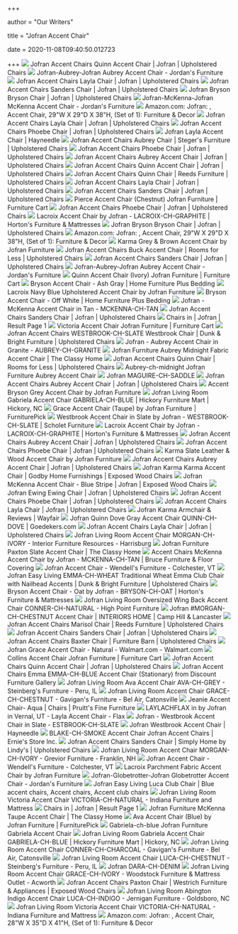 +++
        
author = "Our Writers"
        
title = "Jofran Accent Chair"
        
date = 2020-11-08T09:40:50.012723
        
+++
[ ![](https://imageresizer.furnituredealer.net/img/remote/images.furnituredealer.net/img/products%2Fjofran%2Fcolor%2Fjofran%20accent%20chairs_quinn-ch-dove-b10.jpg?width=878&height=600&scale=both&trim.threshold=80)](https://imageresizer.furnituredealer.net/img/remote/images.furnituredealer.net/img/products%2Fjofran%2Fcolor%2Fjofran%20accent%20chairs_quinn-ch-dove-b10.jpg?width=878&height=600&scale=both&trim.threshold=80) Jofran Accent Chairs Quinn Accent Chair | Jofran | Upholstered Chairs
[ ![](https://s7d5.scene7.com/is/image/Jordans/JA0465000_00?wid=378&hei=375)](https://s7d5.scene7.com/is/image/Jordans/JA0465000_00?wid=378&hei=375) Jofran-Aubrey-Jofran Aubrey Accent Chair - Jordan's Furniture
[ ![](https://imageresizer.furnituredealer.net/img/remote/images.furnituredealer.net/img/products%2Fjofran%2Fcolor%2Fjofran%20accent%20chairs_layla-ch-flax-b1.jpg?width=878&height=600&scale=both&trim.threshold=80)](https://imageresizer.furnituredealer.net/img/remote/images.furnituredealer.net/img/products%2Fjofran%2Fcolor%2Fjofran%20accent%20chairs_layla-ch-flax-b1.jpg?width=878&height=600&scale=both&trim.threshold=80) Jofran Accent Chairs Layla Chair | Jofran | Upholstered Chairs
[ ![](https://imageresizer.furnituredealer.net/img/remote/images.furnituredealer.net/img/products%2Fjofran%2Fcolor%2Fjofran%20accent%20chairs_sanders-ch-taupe-b1.jpg?width=878&height=600&scale=both&trim.threshold=80)](https://imageresizer.furnituredealer.net/img/remote/images.furnituredealer.net/img/products%2Fjofran%2Fcolor%2Fjofran%20accent%20chairs_sanders-ch-taupe-b1.jpg?width=878&height=600&scale=both&trim.threshold=80) Jofran Accent Chairs Sanders Chair | Jofran | Upholstered Chairs
[ ![](https://imageresizer.furnituredealer.net/img/remote/images.furnituredealer.net/img/products%2Fjofran%2Fcolor%2Fjofran%20accent%20chairs_bryson-ch-ash-b1.jpg?width=878&height=600&scale=both&trim.threshold=80)](https://imageresizer.furnituredealer.net/img/remote/images.furnituredealer.net/img/products%2Fjofran%2Fcolor%2Fjofran%20accent%20chairs_bryson-ch-ash-b1.jpg?width=878&height=600&scale=both&trim.threshold=80) Jofran Bryson Bryson Chair | Jofran | Upholstered Chairs
[ ![](https://s7d5.scene7.com/is/image/Jordans/JA0185000_00?wid=378&hei=375)](https://s7d5.scene7.com/is/image/Jordans/JA0185000_00?wid=378&hei=375) Jofran-McKenna-Jofran McKenna Accent Chair - Jordan's Furniture
[ ![](https://images-na.ssl-images-amazon.com/images/I/81p9fvH5uvL._AC_SY550_.jpg)](https://images-na.ssl-images-amazon.com/images/I/81p9fvH5uvL._AC_SY550_.jpg) Amazon.com: Jofran: , Accent Chair, 29"W X 29"D X 38"H, (Set of 1):  Furniture & Decor
[ ![](https://imageresizer.furnituredealer.net/img/remote/images.furnituredealer.net/img/products%2Fjofran%2Fcolor%2Fjofran%20accent%20chairs_layla-ch-mocha-b1.jpg?width=878&height=600&scale=both&trim.threshold=80)](https://imageresizer.furnituredealer.net/img/remote/images.furnituredealer.net/img/products%2Fjofran%2Fcolor%2Fjofran%20accent%20chairs_layla-ch-mocha-b1.jpg?width=878&height=600&scale=both&trim.threshold=80) Jofran Accent Chairs Layla Chair | Jofran | Upholstered Chairs
[ ![](https://images.furnituredealer.net/img/products%2Fjofran%2Fcolor%2Fjofran%20accent%20chairs_phoebe-ch-cream-b1.jpg)](https://images.furnituredealer.net/img/products%2Fjofran%2Fcolor%2Fjofran%20accent%20chairs_phoebe-ch-cream-b1.jpg) Jofran Accent Chairs Phoebe Chair | Jofran | Upholstered Chairs
[ ![](https://content.haycdn.com/mgen/master:JSI1754.jpg)](https://content.haycdn.com/mgen/master:JSI1754.jpg) Jofran Layla Accent Chair | Hayneedle
[ ![](https://imageresizer.furnituredealer.net/img/remote/images.furnituredealer.net/img/products%2Fjofran%2Fcolor%2Fjofran%20accent%20chairs_aubrey-ch-midnight-b1.jpg?width=878&height=600&scale=both&trim.threshold=80)](https://imageresizer.furnituredealer.net/img/remote/images.furnituredealer.net/img/products%2Fjofran%2Fcolor%2Fjofran%20accent%20chairs_aubrey-ch-midnight-b1.jpg?width=878&height=600&scale=both&trim.threshold=80) Jofran Accent Chairs Aubrey Chair | Steger's Furniture | Upholstered Chairs
[ ![](https://imageresizer.furnituredealer.net/img/remote/images.furnituredealer.net/img/products%2Fjofran%2Fcolor%2Fjofran%20accent%20chairs_phoebe-ch-cream-b1.jpg?width=878&height=600&scale=both&trim.threshold=80)](https://imageresizer.furnituredealer.net/img/remote/images.furnituredealer.net/img/products%2Fjofran%2Fcolor%2Fjofran%20accent%20chairs_phoebe-ch-cream-b1.jpg?width=878&height=600&scale=both&trim.threshold=80) Jofran Accent Chairs Phoebe Chair | Jofran | Upholstered Chairs
[ ![](https://imageresizer.furnituredealer.net/img/remote/images.furnituredealer.net/img/products%2Fjofran%2Fcolor%2Fjofran%20accent%20chairs_aubrey-ch-marine-b1.jpg?width=878&height=600&scale=both&trim.threshold=80)](https://imageresizer.furnituredealer.net/img/remote/images.furnituredealer.net/img/products%2Fjofran%2Fcolor%2Fjofran%20accent%20chairs_aubrey-ch-marine-b1.jpg?width=878&height=600&scale=both&trim.threshold=80) Jofran Accent Chairs Aubrey Accent Chair | Jofran | Upholstered Chairs
[ ![](https://imageresizer.furnituredealer.net/img/remote/images.furnituredealer.net/img/products%2Fjofran%2Fcolor%2Fjofran%20accent%20chairs_quinn-ch-dove-b6.jpg?width=878&height=600&scale=both&trim.threshold=80)](https://imageresizer.furnituredealer.net/img/remote/images.furnituredealer.net/img/products%2Fjofran%2Fcolor%2Fjofran%20accent%20chairs_quinn-ch-dove-b6.jpg?width=878&height=600&scale=both&trim.threshold=80) Jofran Accent Chairs Quinn Accent Chair | Jofran | Upholstered Chairs
[ ![](https://imageresizer.furnituredealer.net/img/remote/images.furnituredealer.net/img/products%2Fjofran%2Fcolor%2Fjofran%20accent%20chairs_quinn-ch-dove-b4.jpg?width=1024&height=768&scale=both&trim.threshold=50&trim.percentpadding=10)](https://imageresizer.furnituredealer.net/img/remote/images.furnituredealer.net/img/products%2Fjofran%2Fcolor%2Fjofran%20accent%20chairs_quinn-ch-dove-b4.jpg?width=1024&height=768&scale=both&trim.threshold=50&trim.percentpadding=10) Jofran Accent Chairs Quinn Chair | Reeds Furniture | Upholstered Chairs
[ ![](https://imageresizer.furnituredealer.net/img/remote/images.furnituredealer.net/img/products%2Fjofran%2Fcolor%2Fjofran%20accent%20chairs_layla-ch-mocha-b3.jpg?width=878&height=600&scale=both&trim.threshold=80)](https://imageresizer.furnituredealer.net/img/remote/images.furnituredealer.net/img/products%2Fjofran%2Fcolor%2Fjofran%20accent%20chairs_layla-ch-mocha-b3.jpg?width=878&height=600&scale=both&trim.threshold=80) Jofran Accent Chairs Layla Chair | Jofran | Upholstered Chairs
[ ![](https://imageresizer.furnituredealer.net/img/remote/images.furnituredealer.net/img/products%2Fjofran%2Fcolor%2Fjofran%20accent%20chairs_sanders-ch-taupe-b2.jpg?width=878&height=600&scale=both&trim.threshold=80)](https://imageresizer.furnituredealer.net/img/remote/images.furnituredealer.net/img/products%2Fjofran%2Fcolor%2Fjofran%20accent%20chairs_sanders-ch-taupe-b2.jpg?width=878&height=600&scale=both&trim.threshold=80) Jofran Accent Chairs Sanders Chair | Jofran | Upholstered Chairs
[ ![](https://smhttp-ssl-77687.nexcesscdn.net/media/catalog/product/cache/1/image/650x650/9df78eab33525d08d6e5fb8d27136e95/P/i/Pierce-CH-Chestnut-accent-chair-1.jpg)](https://smhttp-ssl-77687.nexcesscdn.net/media/catalog/product/cache/1/image/650x650/9df78eab33525d08d6e5fb8d27136e95/P/i/Pierce-CH-Chestnut-accent-chair-1.jpg) Pierce Accent Chair (Chestnut) Jofran Furniture | Furniture Cart
[ ![](https://imageresizer.furnituredealer.net/img/remote/images.furnituredealer.net/img/products%2Fjofran%2Fcolor%2Fjofran%20accent%20chairs_phoebe-ch-cream-b2.jpg?width=878&height=600&scale=both&trim.threshold=80)](https://imageresizer.furnituredealer.net/img/remote/images.furnituredealer.net/img/products%2Fjofran%2Fcolor%2Fjofran%20accent%20chairs_phoebe-ch-cream-b2.jpg?width=878&height=600&scale=both&trim.threshold=80) Jofran Accent Chairs Phoebe Chair | Jofran | Upholstered Chairs
[ ![](https://cdn.knorrweb.com/jofran/1757b6c305fc9ba4a5b44babb7a1118b.jpg)](https://cdn.knorrweb.com/jofran/1757b6c305fc9ba4a5b44babb7a1118b.jpg) Lacroix Accent Chair by Jofran - LACROIX-CH-GRAPHITE | Horton's Furniture &  Mattresses
[ ![](https://imageresizer.furnituredealer.net/img/remote/images.furnituredealer.net/img/products%2Fjofran%2Fcolor%2Fjofran%20accent%20chairs_bryson-ch-ash-b3.jpg?width=878&height=600&scale=both&trim.threshold=80)](https://imageresizer.furnituredealer.net/img/remote/images.furnituredealer.net/img/products%2Fjofran%2Fcolor%2Fjofran%20accent%20chairs_bryson-ch-ash-b3.jpg?width=878&height=600&scale=both&trim.threshold=80) Jofran Bryson Bryson Chair | Jofran | Upholstered Chairs
[ ![](https://images-na.ssl-images-amazon.com/images/I/91Ea3EtK8uL._AC_SY450_.jpg)](https://images-na.ssl-images-amazon.com/images/I/91Ea3EtK8uL._AC_SY450_.jpg) Amazon.com: Jofran: , Accent Chair, 29"W X 29"D X 38"H, (Set of 1):  Furniture & Decor
[ ![](http://www.functionalfurniturenyc.com/common/images/products/large/JFR-KARMA-CH-BOURBON.jpg)](http://www.functionalfurniturenyc.com/common/images/products/large/JFR-KARMA-CH-BOURBON.jpg) Karma Grey & Brown Accent Chair by Jofran Furniture
[ ![](https://images.furnituredealer.net/img/products%2Fjofran%2Fcolor%2Fjofran%20accent%20chairs_buck-ch-chestnut-b1.jpg)](https://images.furnituredealer.net/img/products%2Fjofran%2Fcolor%2Fjofran%20accent%20chairs_buck-ch-chestnut-b1.jpg) Jofran Accent Chairs Buck Accent Chair | Rooms for Less | Upholstered Chairs
[ ![](https://imageresizer.furnituredealer.net/img/remote/images.furnituredealer.net/img/products%2Fjofran%2Fcolor%2Fjofran%20accent%20chairs_sanders-ch-taupe-b3.jpg?width=878&height=600&scale=both&trim.threshold=80)](https://imageresizer.furnituredealer.net/img/remote/images.furnituredealer.net/img/products%2Fjofran%2Fcolor%2Fjofran%20accent%20chairs_sanders-ch-taupe-b3.jpg?width=878&height=600&scale=both&trim.threshold=80) Jofran Accent Chairs Sanders Chair | Jofran | Upholstered Chairs
[ ![](https://s7d5.scene7.com/is/image/Jordans/JA0365000_00?wid=378&hei=375)](https://s7d5.scene7.com/is/image/Jordans/JA0365000_00?wid=378&hei=375) Jofran-Aubrey-Jofran Aubrey Accent Chair - Jordan's Furniture
[ ![](https://smhttp-ssl-77687.nexcesscdn.net/media/catalog/product/cache/1/image/650x650/9df78eab33525d08d6e5fb8d27136e95/Q/u/Quinn-CH-Ivory-accent-chair-1.jpg)](https://smhttp-ssl-77687.nexcesscdn.net/media/catalog/product/cache/1/image/650x650/9df78eab33525d08d6e5fb8d27136e95/Q/u/Quinn-CH-Ivory-accent-chair-1.jpg) Quinn Accent Chair (Ivory) Jofran Furniture | Furniture Cart
[ ![](https://homefurn.com/images/thumbs/0029446_bryson-accent-chair-ash-gray_850.jpeg)](https://homefurn.com/images/thumbs/0029446_bryson-accent-chair-ash-gray_850.jpeg) Bryson Accent Chair - Ash Gray | Home Furniture Plus Bedding
[ ![](https://futonland.com/common/images/products/large/JFR-LACROIX-NAVY-CH.jpg)](https://futonland.com/common/images/products/large/JFR-LACROIX-NAVY-CH.jpg) Lacroix Navy Blue Upholstered Accent Chair by Jofran Furniture
[ ![](https://homefurn.com/images/thumbs/0029447_bryson-accent-chair-off-white_850.jpeg)](https://homefurn.com/images/thumbs/0029447_bryson-accent-chair-off-white_850.jpeg) Bryson Accent Chair - Off White | Home Furniture Plus Bedding
[ ![](https://s.yimg.com/aah/yhst-130038008324021/jofran-mckenna-accent-chair-in-tan-mckenna-ch-tan-6.jpg)](https://s.yimg.com/aah/yhst-130038008324021/jofran-mckenna-accent-chair-in-tan-mckenna-ch-tan-6.jpg) Jofran - McKenna Accent Chair in Tan - MCKENNA-CH-TAN
[ ![](https://images.furnituredealer.net/img/products%2Fjofran%2Fcolor%2Fjofran%20accent%20chairs_quinn-ch-dove-m4.jpg)](https://images.furnituredealer.net/img/products%2Fjofran%2Fcolor%2Fjofran%20accent%20chairs_quinn-ch-dove-m4.jpg) Jofran Accent Chairs Sanders Chair | Jofran | Upholstered Chairs
[ ![](https://imageresizer.furnituredealer.net/img/remote/images.furnituredealer.net/img/products%2Fjofran%2Fcolor%2Fjofran%20accent%20chairs_baxter-ch-puppy-m3.jpg?scale=both&width=450&height=450)](https://imageresizer.furnituredealer.net/img/remote/images.furnituredealer.net/img/products%2Fjofran%2Fcolor%2Fjofran%20accent%20chairs_baxter-ch-puppy-m3.jpg?scale=both&width=450&height=450) Chairs in | Jofran | Result Page 1
[ ![](https://smhttp-ssl-77687.nexcesscdn.net/media/catalog/product/cache/1/image/650x650/9df78eab33525d08d6e5fb8d27136e95/V/I/VICTORIA-CH-NATURAL-accent-chair-1.jpg)](https://smhttp-ssl-77687.nexcesscdn.net/media/catalog/product/cache/1/image/650x650/9df78eab33525d08d6e5fb8d27136e95/V/I/VICTORIA-CH-NATURAL-accent-chair-1.jpg) Victoria Accent Chair Jofran Furniture | Furniture Cart
[ ![](https://images.furnituredealer.net/img/products%2Fjofran%2Fcolor%2Fjofran%20accent%20chairs_westbrook-ch-slate-b1.jpg)](https://images.furnituredealer.net/img/products%2Fjofran%2Fcolor%2Fjofran%20accent%20chairs_westbrook-ch-slate-b1.jpg) Jofran Accent Chairs WESTBROOK-CH-SLATE Westbrook Chair | Dunk & Bright  Furniture | Upholstered Chairs
[ ![](https://s.yimg.com/aah/yhst-130038008324021/jofran-aubrey-accent-chair-in-granite-aubrey-ch-granite-6.jpg)](https://s.yimg.com/aah/yhst-130038008324021/jofran-aubrey-accent-chair-in-granite-aubrey-ch-granite-6.jpg) Jofran - Aubrey Accent Chair in Granite - AUBREY-CH-GRANITE
[ ![](https://cdn.theclassyhome.com/600x600/JFN-AUBREY-CH-MIDNIGHT-Front.jpg)](https://cdn.theclassyhome.com/600x600/JFN-AUBREY-CH-MIDNIGHT-Front.jpg) Jofran Furniture Aubrey Midnight Fabric Accent Chair | The Classy Home
[ ![](https://imageresizer.furnituredealer.net/img/remote/images.furnituredealer.net/img/products%2Fjofran%2Fcolor%2Fjofran%20accent%20chairs_quinn-ch-dove-b3.jpg?width=878&height=600&scale=both&trim.threshold=80)](https://imageresizer.furnituredealer.net/img/remote/images.furnituredealer.net/img/products%2Fjofran%2Fcolor%2Fjofran%20accent%20chairs_quinn-ch-dove-b3.jpg?width=878&height=600&scale=both&trim.threshold=80) Jofran Accent Chairs Quinn Chair | Rooms for Less | Upholstered Chairs
[ ![](https://static.homelivingfurniture.com/data/vendors/370/items/266739/big/Aubrey-ch-midnight.a.jpg)](https://static.homelivingfurniture.com/data/vendors/370/items/266739/big/Aubrey-ch-midnight.a.jpg) Aubrey-ch-midnight Jofran Furniture Aubrey Accent Chair
[ ![](https://images2.imgix.net/p4dbimg/892/images/maguire-ch-saddle%20front.jpg?fit=fill&trim=color&trimcolor=FFFFFF&trimtol=5&bg=FFFFFF&w=768&h=576&fm=pjpg&auto=format)](https://images2.imgix.net/p4dbimg/892/images/maguire-ch-saddle%20front.jpg?fit=fill&trim=color&trimcolor=FFFFFF&trimtol=5&bg=FFFFFF&w=768&h=576&fm=pjpg&auto=format) Jofran MAGUIRE-CH-SADDLE
[ ![](https://imageresizer.furnituredealer.net/img/remote/images.furnituredealer.net/img/products%2Fjofran%2Fcolor%2Fjofran%20accent%20chairs_aubrey-ch-marine-b2.jpg?width=878&height=600&scale=both&trim.threshold=80)](https://imageresizer.furnituredealer.net/img/remote/images.furnituredealer.net/img/products%2Fjofran%2Fcolor%2Fjofran%20accent%20chairs_aubrey-ch-marine-b2.jpg?width=878&height=600&scale=both&trim.threshold=80) Jofran Accent Chairs Aubrey Accent Chair | Jofran | Upholstered Chairs
[ ![](http://www.functionalfurniturenyc.com/common/images/products/large/JFR-BRYSON-CH-ASH-1.jpg)](http://www.functionalfurniturenyc.com/common/images/products/large/JFR-BRYSON-CH-ASH-1.jpg) Accent Bryson Grey Accent Chair by Jofran Furniture
[ ![](https://images2.imgix.net/p4dbimg/892/images/gabriela-ch-blue%20front.jpg?trim=color&trimcolor=FFFFFF&trimtol=5&w=1024&h=768&fm=pjpg&auto=format)](https://images2.imgix.net/p4dbimg/892/images/gabriela-ch-blue%20front.jpg?trim=color&trimcolor=FFFFFF&trimtol=5&w=1024&h=768&fm=pjpg&auto=format) Jofran Living Room Gabriela Accent Chair GABRIELA-CH-BLUE | Hickory  Furniture Mart | Hickory, NC
[ ![](https://smhttp-ssl-18667.nexcesscdn.net/media/catalog/product/cache/1/image/650x650/9df78eab33525d08d6e5fb8d27136e95/G/r/Grace-CH-Taupe-accent-chair-1.jpg)](https://smhttp-ssl-18667.nexcesscdn.net/media/catalog/product/cache/1/image/650x650/9df78eab33525d08d6e5fb8d27136e95/G/r/Grace-CH-Taupe-accent-chair-1.jpg) Grace Accent Chair (Taupe) by Jofran Furniture | FurniturePick
[ ![](https://cdn.knorrweb.com/jofran/800x800/41e9dd0f2a8c17d69380a70c74918176.jpg)](https://cdn.knorrweb.com/jofran/800x800/41e9dd0f2a8c17d69380a70c74918176.jpg) Westbrook Accent Chair in Slate by Jofran - WESTBROOK-CH-SLATE | Scholet  Furniture
[ ![](https://cdn.knorrweb.com/jofran/0a3433a51e657d988611a53e8583c140.jpg)](https://cdn.knorrweb.com/jofran/0a3433a51e657d988611a53e8583c140.jpg) Lacroix Accent Chair by Jofran - LACROIX-CH-GRAPHITE | Horton's Furniture &  Mattresses
[ ![](https://imageresizer.furnituredealer.net/img/remote/images.furnituredealer.net/img/products%2Fjofran%2Fcolor%2Fjofran%20accent%20chairs_aubrey-ch-marine-b4.jpg?width=878&height=600&scale=both&trim.threshold=80)](https://imageresizer.furnituredealer.net/img/remote/images.furnituredealer.net/img/products%2Fjofran%2Fcolor%2Fjofran%20accent%20chairs_aubrey-ch-marine-b4.jpg?width=878&height=600&scale=both&trim.threshold=80) Jofran Accent Chairs Aubrey Accent Chair | Jofran | Upholstered Chairs
[ ![](https://imageresizer.furnituredealer.net/img/remote/images.furnituredealer.net/img/products%2Fjofran%2Fcolor%2Fjofran%20accent%20chairs_phoebe-ch-cream-b4.jpg?width=878&height=600&scale=both&trim.threshold=80)](https://imageresizer.furnituredealer.net/img/remote/images.furnituredealer.net/img/products%2Fjofran%2Fcolor%2Fjofran%20accent%20chairs_phoebe-ch-cream-b4.jpg?width=878&height=600&scale=both&trim.threshold=80) Jofran Accent Chairs Phoebe Chair | Jofran | Upholstered Chairs
[ ![](https://futonland.com/common/images/products/large/JFR-KARMA-CH-SLATE.jpg)](https://futonland.com/common/images/products/large/JFR-KARMA-CH-SLATE.jpg) Karma Slate Leather & Wood Accent Chair by Jofran Furniture
[ ![](https://imageresizer.furnituredealer.net/img/remote/images.furnituredealer.net/img/products%2Fjofran%2Fcolor%2Fjofran%20accent%20chairs_aubrey-ch-marine-b3.jpg?width=878&height=600&scale=both&trim.threshold=80)](https://imageresizer.furnituredealer.net/img/remote/images.furnituredealer.net/img/products%2Fjofran%2Fcolor%2Fjofran%20accent%20chairs_aubrey-ch-marine-b3.jpg?width=878&height=600&scale=both&trim.threshold=80) Jofran Accent Chairs Aubrey Accent Chair | Jofran | Upholstered Chairs
[ ![](https://imageresizer.furnituredealer.net/img/remote/images.furnituredealer.net/img/products%2Fjofran%2Fcolor%2Fkarma%20ch_karma-ch-slate-b3.jpg?width=1024&height=768&scale=both&trim.threshold=50&trim.percentpadding=10)](https://imageresizer.furnituredealer.net/img/remote/images.furnituredealer.net/img/products%2Fjofran%2Fcolor%2Fkarma%20ch_karma-ch-slate-b3.jpg?width=1024&height=768&scale=both&trim.threshold=50&trim.percentpadding=10) Jofran Karma Karma Accent Chair | Godby Home Furnishings | Exposed Wood  Chairs
[ ![](https://imageresizer.furnituredealer.net/img/remote/images.furnituredealer.net/img/products%2Fjofran%2Fcolor%2Fmckenna--352436507_mckenna-ch-blustripe-b2.jpg?width=878&height=600&scale=both&trim.threshold=80)](https://imageresizer.furnituredealer.net/img/remote/images.furnituredealer.net/img/products%2Fjofran%2Fcolor%2Fmckenna--352436507_mckenna-ch-blustripe-b2.jpg?width=878&height=600&scale=both&trim.threshold=80) Jofran McKenna Accent Chair - Blue Stripe | Jofran | Exposed Wood Chairs
[ ![](https://images.furnituredealer.net/img/products%2Fjofran%2Fcolor%2Fewing_ewing-ch-natural-b1.jpg)](https://images.furnituredealer.net/img/products%2Fjofran%2Fcolor%2Fewing_ewing-ch-natural-b1.jpg) Jofran Ewing Ewing Chair | Jofran | Upholstered Chairs
[ ![](https://imageresizer.furnituredealer.net/img/remote/images.furnituredealer.net/img/products%2Fjofran%2Fcolor%2Fjofran%20accent%20chairs_phoebe-ch-cream-b3.jpg?width=878&height=600&scale=both&trim.threshold=80)](https://imageresizer.furnituredealer.net/img/remote/images.furnituredealer.net/img/products%2Fjofran%2Fcolor%2Fjofran%20accent%20chairs_phoebe-ch-cream-b3.jpg?width=878&height=600&scale=both&trim.threshold=80) Jofran Accent Chairs Phoebe Chair | Jofran | Upholstered Chairs
[ ![](https://images.furnituredealer.net/img/fabrics%2Fjofran%2Flayla-flax-s.jpg)](https://images.furnituredealer.net/img/fabrics%2Fjofran%2Flayla-flax-s.jpg) Jofran Accent Chairs Layla Chair | Jofran | Upholstered Chairs
[ ![](https://secure.img1-fg.wfcdn.com/im/78589089/compr-r85/9896/98964274/karma-armchair.jpg)](https://secure.img1-fg.wfcdn.com/im/78589089/compr-r85/9896/98964274/karma-armchair.jpg) Jofran Karma Armchair & Reviews | Wayfair
[ ![](https://res-5.cloudinary.com/goedeker-staging/image/upload/d_not-avl.jpg/e_trim/c_lpad,dpr_1.0,f_auto,h_560,q_auto,w_700/media/catalog/product/j/o/jofran-quinn-ch-dove_4.jpg)](https://res-5.cloudinary.com/goedeker-staging/image/upload/d_not-avl.jpg/e_trim/c_lpad,dpr_1.0,f_auto,h_560,q_auto,w_700/media/catalog/product/j/o/jofran-quinn-ch-dove_4.jpg) Jofran Quinn Dove Gray Accent Chair QUINN-CH-DOVE | Goedekers.com
[ ![](https://images.furnituredealer.net/img/fabrics%2Fjofran%2Flayla-mocha-s.jpg)](https://images.furnituredealer.net/img/fabrics%2Fjofran%2Flayla-mocha-s.jpg) Jofran Accent Chairs Layla Chair | Jofran | Upholstered Chairs
[ ![](https://images2.imgix.net/p4dbimg/892/images/morgan-ch-ivory%20front.jpg?fit=fill&trim=color&trimcolor=FFFFFF&trimtol=5&bg=FFFFFF&w=768&h=576&fm=pjpg&auto=format)](https://images2.imgix.net/p4dbimg/892/images/morgan-ch-ivory%20front.jpg?fit=fill&trim=color&trimcolor=FFFFFF&trimtol=5&bg=FFFFFF&w=768&h=576&fm=pjpg&auto=format) Jofran Living Room Accent Chair MORGAN-CH-IVORY - Interior Furniture  Resources - Harrisburg
[ ![](https://cdn.theclassyhome.com/600x600/JFN-PAXTON-CH-SLATE-Front.jpg)](https://cdn.theclassyhome.com/600x600/JFN-PAXTON-CH-SLATE-Front.jpg) Jofran Furniture Paxton Slate Accent Chair | The Classy Home
[ ![](https://cdn.knorrweb.com/jofran/800x800/e7edf2ccaafb6b179f2ba54f77666928.jpg)](https://cdn.knorrweb.com/jofran/800x800/e7edf2ccaafb6b179f2ba54f77666928.jpg) Accent Chairs McKenna Accent Chair by Jofran - MCKENNA-CH-TAN | Bruce  Furniture & Floor Covering
[ ![](https://images2.imgix.net/p4dbimg/892/images/maguire-ch-dksienna%20front.jpg?fit=fill&trim=color&trimcolor=FFFFFF&trimtol=5&bg=FFFFFF&w=768&h=576&fm=pjpg&auto=format)](https://images2.imgix.net/p4dbimg/892/images/maguire-ch-dksienna%20front.jpg?fit=fill&trim=color&trimcolor=FFFFFF&trimtol=5&bg=FFFFFF&w=768&h=576&fm=pjpg&auto=format) Jofran Accent Chair - Wendell's Furniture - Colchester, VT
[ ![](https://images.furnituredealer.net/img/products%2Fjofran%2Fcolor%2Fjofran%20accent%20chairs_emma-ch-wheat-b0.jpg)](https://images.furnituredealer.net/img/products%2Fjofran%2Fcolor%2Fjofran%20accent%20chairs_emma-ch-wheat-b0.jpg) Jofran Easy Living EMMA-CH-WHEAT Traditional Wheat Emma Club Chair with  Nailhead Accents | Dunk & Bright Furniture | Upholstered Chairs
[ ![](https://cdn.knorrweb.com/jofran/793f391e3aa959b961209e0242b267f1.jpg)](https://cdn.knorrweb.com/jofran/793f391e3aa959b961209e0242b267f1.jpg) Bryson Accent Chair - Oat by Jofran - BRYSON-CH-OAT | Horton's Furniture &  Mattresses
[ ![](https://images2.imgix.net/p4dbimg/892/images/conner-ch-natural%20silo.jpg?trim=color&trimcolor=FFFFFF&trimtol=5&w=1024&h=768&fm=pjpg&auto=format)](https://images2.imgix.net/p4dbimg/892/images/conner-ch-natural%20silo.jpg?trim=color&trimcolor=FFFFFF&trimtol=5&w=1024&h=768&fm=pjpg&auto=format) Jofran Living Room Oversized Wing Back Accent Chair CONNER-CH-NATURAL -  High Point Furniture
[ ![](https://images2.imgix.net/p4dbimg/892/images/morgan-ch-chestnut%20front.jpg?trim=color&trimcolor=FFFFFF&trimtol=5&w=1024&h=768&fm=pjpg&auto=format)](https://images2.imgix.net/p4dbimg/892/images/morgan-ch-chestnut%20front.jpg?trim=color&trimcolor=FFFFFF&trimtol=5&w=1024&h=768&fm=pjpg&auto=format) Jofran #MORGAN-CH-CHESTNUT Accent Chair | INTERIORS HOME | Camp Hill &  Lancaster
[ ![](https://images.furnituredealer.net/img/products%2Fjofran%2Fcolor%2Fjofran%20accent%20chairs_marisol-ch-vblue-b1.jpg)](https://images.furnituredealer.net/img/products%2Fjofran%2Fcolor%2Fjofran%20accent%20chairs_marisol-ch-vblue-b1.jpg) Jofran Accent Chairs Marisol Chair | Reeds Furniture | Upholstered Chairs
[ ![](https://imageresizer.furnituredealer.net/img/remote/images.furnituredealer.net/img/products%2Fjofran%2Fcolor%2Fjofran%20accent%20chairs_sanders-ch-taupe-b5.jpg?width=878&height=600&scale=both&trim.threshold=80)](https://imageresizer.furnituredealer.net/img/remote/images.furnituredealer.net/img/products%2Fjofran%2Fcolor%2Fjofran%20accent%20chairs_sanders-ch-taupe-b5.jpg?width=878&height=600&scale=both&trim.threshold=80) Jofran Accent Chairs Sanders Chair | Jofran | Upholstered Chairs
[ ![](https://imageresizer.furnituredealer.net/img/remote/images.furnituredealer.net/img/products%2Fjofran%2Fcolor%2Fjofran%20accent%20chairs_baxter-ch-puppy-b1.jpg?width=1024&height=768&scale=both&trim.threshold=50&trim.percentpadding=10)](https://imageresizer.furnituredealer.net/img/remote/images.furnituredealer.net/img/products%2Fjofran%2Fcolor%2Fjofran%20accent%20chairs_baxter-ch-puppy-b1.jpg?width=1024&height=768&scale=both&trim.threshold=50&trim.percentpadding=10) Jofran Accent Chairs Baxter Chair | Furniture Barn | Upholstered Chairs
[ ![](https://i5.walmartimages.com/asr/e1f313af-8174-4ad8-ba6b-e29894962cd8_1.39374bd7f21662815f07b60a4222d174.jpeg)](https://i5.walmartimages.com/asr/e1f313af-8174-4ad8-ba6b-e29894962cd8_1.39374bd7f21662815f07b60a4222d174.jpeg) Jofran Grace Accent Chair - Natural - Walmart.com - Walmart.com
[ ![](https://smhttp-ssl-77687.nexcesscdn.net/media/catalog/product/cache/1/image/650x650/9df78eab33525d08d6e5fb8d27136e95/C/o/Collins-CH-Vintage-Accent-Chair-1.jpg)](https://smhttp-ssl-77687.nexcesscdn.net/media/catalog/product/cache/1/image/650x650/9df78eab33525d08d6e5fb8d27136e95/C/o/Collins-CH-Vintage-Accent-Chair-1.jpg) Collins Accent Chair Jofran Furniture | Furniture Cart
[ ![](https://imageresizer.furnituredealer.net/img/remote/images.furnituredealer.net/img/products%2Fjofran%2Fcolor%2Fjofran%20accent%20chairs_quinn-ch-dove-b8.jpg?width=878&height=600&scale=both&trim.threshold=80)](https://imageresizer.furnituredealer.net/img/remote/images.furnituredealer.net/img/products%2Fjofran%2Fcolor%2Fjofran%20accent%20chairs_quinn-ch-dove-b8.jpg?width=878&height=600&scale=both&trim.threshold=80) Jofran Accent Chairs Quinn Accent Chair | Jofran | Upholstered Chairs
[ ![](https://imgres.tailbase.com/rzdimg/prods/800/379551_1.jpg)](https://imgres.tailbase.com/rzdimg/prods/800/379551_1.jpg) Jofran Accent Chairs Emma EMMA-CH-BLUE Accent Chair (Stationary) from  Discount Furniture Gallery
[ ![](https://images2.imgix.net/p4dbimg/892/images/ava-ch-grey%20front.jpg?fit=fill&trim=color&trimcolor=FFFFFF&trimtol=5&bg=FFFFFF&w=768&h=576&fm=pjpg&auto=format)](https://images2.imgix.net/p4dbimg/892/images/ava-ch-grey%20front.jpg?fit=fill&trim=color&trimcolor=FFFFFF&trimtol=5&bg=FFFFFF&w=768&h=576&fm=pjpg&auto=format) Jofran Living Room Ava Accent Chair AVA-CH-GREY - Steinberg's Furniture -  Peru, IL
[ ![](https://images2.imgix.net/p4dbimg/892/images/grace-ch-chestnut%20front.jpg?fit=fill&trim=color&trimcolor=FFFFFF&trimtol=5&bg=FFFFFF&w=768&h=576&fm=pjpg&auto=format)](https://images2.imgix.net/p4dbimg/892/images/grace-ch-chestnut%20front.jpg?fit=fill&trim=color&trimcolor=FFFFFF&trimtol=5&bg=FFFFFF&w=768&h=576&fm=pjpg&auto=format) Jofran Living Room Accent Chair GRACE-CH-CHESTNUT - Gavigan's Furniture -  Bel Air, Catonsville
[ ![](https://s3.amazonaws.com/furniture.retailcatalog.us/products/1645878/large/jofran-jeanie-chair--aqua-8762-0-.jpg)](https://s3.amazonaws.com/furniture.retailcatalog.us/products/1645878/large/jofran-jeanie-chair--aqua-8762-0-.jpg) Jeanie Accent Chair- Aqua | Chairs | Pruitt's Fine Furniture
[ ![](https://images.webfronts.com/cache/frsqifjbqisq.jpg?imgeng=/w_500/h_500/m_letterbox_ffffff_100)](https://images.webfronts.com/cache/frsqifjbqisq.jpg?imgeng=/w_500/h_500/m_letterbox_ffffff_100) LAYLACHFLAX in by Jofran in Vernal, UT - Layla Accent Chair - Flax
[ ![](https://s.yimg.com/aah/yhst-130038008324021/jofran-westbrook-accent-chair-in-slate-estbrook-ch-slate-6.jpg)](https://s.yimg.com/aah/yhst-130038008324021/jofran-westbrook-accent-chair-in-slate-estbrook-ch-slate-6.jpg) Jofran - Westbrook Accent Chair in Slate - ESTBROOK-CH-SLATE
[ ![](https://content.haycdn.com/mgen/master:JSI1696.jpg)](https://content.haycdn.com/mgen/master:JSI1696.jpg) Jofran Westbrook Accent Chair | Hayneedle
[ ![](https://imgres.tailbase.com/rzdimg/prods/800/314257_2.jpg)](https://imgres.tailbase.com/rzdimg/prods/800/314257_2.jpg) BLAKE-CH-SMOKE Accent Chair Jofran Accent Chairs | Ernie's Store Inc.
[ ![](https://imageresizer.furnituredealer.net/img/remote/images.furnituredealer.net/img/products%2Fjofran%2Fcolor%2Fjofran%20accent%20chairs_sanders-ch-grey-b3.jpg?width=878&height=600&scale=both&trim.threshold=80)](https://imageresizer.furnituredealer.net/img/remote/images.furnituredealer.net/img/products%2Fjofran%2Fcolor%2Fjofran%20accent%20chairs_sanders-ch-grey-b3.jpg?width=878&height=600&scale=both&trim.threshold=80) Jofran Accent Chairs Sanders Chair | Simply Home by Lindy's | Upholstered  Chairs
[ ![](https://images2.imgix.net/p4dbimg/892/images/morgan-ch-ivory%20front.jpg?trim=color&trimcolor=FFFFFF&trimtol=5&w=1024&h=768&fm=pjpg)](https://images2.imgix.net/p4dbimg/892/images/morgan-ch-ivory%20front.jpg?trim=color&trimcolor=FFFFFF&trimtol=5&w=1024&h=768&fm=pjpg) Jofran Living Room Accent Chair MORGAN-CH-IVORY - Grevior Furniture -  Franklin, NH
[ ![](https://images2.imgix.net/p4dbimg/892/images/maguire-ch-dksienna%20front.jpg?trim=color&trimcolor=FFFFFF&trimtol=5&w=1024&h=768&fm=pjpg&auto=format)](https://images2.imgix.net/p4dbimg/892/images/maguire-ch-dksienna%20front.jpg?trim=color&trimcolor=FFFFFF&trimtol=5&w=1024&h=768&fm=pjpg&auto=format) Jofran Accent Chair - Wendell's Furniture - Colchester, VT
[ ![](https://futonland.com/common/images/products/large/JFR-LACROIX-CH-PARCHMENT.jpg)](https://futonland.com/common/images/products/large/JFR-LACROIX-CH-PARCHMENT.jpg) Lacroix Parchment Fabric Accent Chair by Jofran Furniture
[ ![](https://s7d5.scene7.com/is/image/Jordans/JA0385000_00?wid=378&hei=375)](https://s7d5.scene7.com/is/image/Jordans/JA0385000_00?wid=378&hei=375) Jofran-Globetrotter-Jofran Globetrotter Accent Chair - Jordan's Furniture
[ ![](https://i.pinimg.com/originals/fd/e8/a5/fde8a5e9a976641974c1606f129c5c08.jpg)](https://i.pinimg.com/originals/fd/e8/a5/fde8a5e9a976641974c1606f129c5c08.jpg) Jofran Easy Living Luca Club Chair | Blue accent chairs, Accent chairs,  Accent club chairs
[ ![](https://images2.imgix.net/p4dbimg/892/images/victoria-ch-natural%20front.jpg?fit=fill&trim=color&trimcolor=FFFFFF&trimtol=5&bg=FFFFFF&w=768&h=576&fm=pjpg&auto=format)](https://images2.imgix.net/p4dbimg/892/images/victoria-ch-natural%20front.jpg?fit=fill&trim=color&trimcolor=FFFFFF&trimtol=5&bg=FFFFFF&w=768&h=576&fm=pjpg&auto=format) Jofran Living Room Victoria Accent Chair VICTORIA-CH-NATURAL - Indiana  Furniture and Mattress
[ ![](https://imageresizer.furnituredealer.net/img/remote/images.furnituredealer.net/img/products%2Fjofran%2Fcolor%2Fmaxwell--352436507_maxwell-ch-taupe-m2.jpg?scale=both&width=450&height=450)](https://imageresizer.furnituredealer.net/img/remote/images.furnituredealer.net/img/products%2Fjofran%2Fcolor%2Fmaxwell--352436507_maxwell-ch-taupe-m2.jpg?scale=both&width=450&height=450) Chairs in | Jofran | Result Page 1
[ ![](https://cdn.theclassyhome.com/600x600/JFN-MCKENNA-CH-TAUPE-1-UPD.jpg)](https://cdn.theclassyhome.com/600x600/JFN-MCKENNA-CH-TAUPE-1-UPD.jpg) Jofran Furniture McKenna Taupe Accent Chair | The Classy Home
[ ![](https://smhttp-ssl-18667.nexcesscdn.net/8090D3/magento/media/catalog/product/cache/1/image/650x650/9df78eab33525d08d6e5fb8d27136e95/A/V/AVA-CH-BLUE-accent-chair-1.jpg)](https://smhttp-ssl-18667.nexcesscdn.net/8090D3/magento/media/catalog/product/cache/1/image/650x650/9df78eab33525d08d6e5fb8d27136e95/A/V/AVA-CH-BLUE-accent-chair-1.jpg) Ava Accent Chair (Blue) by Jofran Furniture | FurniturePick
[ ![](https://static.homelivingfurniture.com/data/vendors/370/items/266747/big/Gabriela-ch-blue.a.jpg)](https://static.homelivingfurniture.com/data/vendors/370/items/266747/big/Gabriela-ch-blue.a.jpg) Gabriela-ch-blue Jofran Furniture Gabriela Accent Chair
[ ![](https://images2.imgix.net/p4dbimg/892/images/gabriela-ch-blue%20front.jpg?fit=fill&trim=color&trimcolor=FFFFFF&trimtol=5&bg=FFFFFF&w=768&h=576&fm=pjpg&auto=format)](https://images2.imgix.net/p4dbimg/892/images/gabriela-ch-blue%20front.jpg?fit=fill&trim=color&trimcolor=FFFFFF&trimtol=5&bg=FFFFFF&w=768&h=576&fm=pjpg&auto=format) Jofran Living Room Gabriela Accent Chair GABRIELA-CH-BLUE | Hickory  Furniture Mart | Hickory, NC
[ ![](https://images2.imgix.net/p4dbimg/892/images/conner-ch-charcoal%20front.jpg?fit=fill&trim=color&trimcolor=FFFFFF&trimtol=5&bg=FFFFFF&w=768&h=576&fm=pjpg&auto=format)](https://images2.imgix.net/p4dbimg/892/images/conner-ch-charcoal%20front.jpg?fit=fill&trim=color&trimcolor=FFFFFF&trimtol=5&bg=FFFFFF&w=768&h=576&fm=pjpg&auto=format) Jofran Living Room Accent Chair CONNER-CH-CHARCOAL - Gavigan's Furniture -  Bel Air, Catonsville
[ ![](https://images2.imgix.net/p4dbimg/892/images/luca-ch-chest%20front.jpg?trim=color&trimcolor=FFFFFF&trimtol=5&w=1024&h=768&fm=pjpg&auto=format)](https://images2.imgix.net/p4dbimg/892/images/luca-ch-chest%20front.jpg?trim=color&trimcolor=FFFFFF&trimtol=5&w=1024&h=768&fm=pjpg&auto=format) Jofran Living Room Accent Chair LUCA-CH-CHESTNUT - Steinberg's Furniture -  Peru, IL
[ ![](https://images2.imgix.net/p4dbimg/892/images/dara-ch-denim%20front.jpg?trim=color&trimcolor=FFFFFF&trimtol=5&w=1024&h=768&fm=pjpg&auto=format)](https://images2.imgix.net/p4dbimg/892/images/dara-ch-denim%20front.jpg?trim=color&trimcolor=FFFFFF&trimtol=5&w=1024&h=768&fm=pjpg&auto=format) Jofran DARA-CH-DENIM
[ ![](https://images2.imgix.net/p4dbimg/892/images/grace-ch-ivory%20front.jpg?fit=fill&trim=color&trimcolor=FFFFFF&trimtol=5&bg=FFFFFF&w=1024&h=768&fm=pjpg&auto=format)](https://images2.imgix.net/p4dbimg/892/images/grace-ch-ivory%20front.jpg?fit=fill&trim=color&trimcolor=FFFFFF&trimtol=5&bg=FFFFFF&w=1024&h=768&fm=pjpg&auto=format) Jofran Living Room Accent Chair GRACE-CH-IVORY - Woodstock Furniture &  Mattress Outlet - Acworth
[ ![](https://imageresizer.furnituredealer.net/img/remote/images.furnituredealer.net/img/products%2Fjofran%2Fcolor%2Fjofran%20accent%20chairs_paxton-ch-slate-b1.jpg?width=878&height=600&scale=both&trim.threshold=80)](https://imageresizer.furnituredealer.net/img/remote/images.furnituredealer.net/img/products%2Fjofran%2Fcolor%2Fjofran%20accent%20chairs_paxton-ch-slate-b1.jpg?width=878&height=600&scale=both&trim.threshold=80) Jofran Accent Chairs Paxton Chair | Westrich Furniture & Appliances |  Exposed Wood Chairs
[ ![](https://images2.imgix.net/p4dbimg/892/images/luca-ch-indigo%20angle.jpg?fit=fill&trim=color&trimcolor=FFFFFF&trimtol=5&bg=FFFFFF&w=768&h=576&fm=pjpg&auto=format)](https://images2.imgix.net/p4dbimg/892/images/luca-ch-indigo%20angle.jpg?fit=fill&trim=color&trimcolor=FFFFFF&trimtol=5&bg=FFFFFF&w=768&h=576&fm=pjpg&auto=format) Jofran Living Room Abington Indigo Accent Chair LUCA-CH-INDIGO - Jernigan  Furniture - Goldsboro, NC
[ ![](https://images2.imgix.net/p4dbimg/892/images/victoria-ch-natural%20front.jpg?trim=color&trimcolor=FFFFFF&trimtol=5&w=1024&h=768&fm=pjpg&auto=format)](https://images2.imgix.net/p4dbimg/892/images/victoria-ch-natural%20front.jpg?trim=color&trimcolor=FFFFFF&trimtol=5&w=1024&h=768&fm=pjpg&auto=format) Jofran Living Room Victoria Accent Chair VICTORIA-CH-NATURAL - Indiana  Furniture and Mattress
[ ![](https://images-na.ssl-images-amazon.com/images/I/91xYQw9rxwL._AC_SY550_.jpg)](https://images-na.ssl-images-amazon.com/images/I/91xYQw9rxwL._AC_SY550_.jpg) Amazon.com: Jofran: , Accent Chair, 28"W X 35"D X 41"H, (Set of 1):  Furniture & Decor
